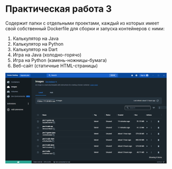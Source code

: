 # Практическая работа 3

Содержит папки с отдельными проектами, каждый из которых имеет свой собственный Dockerfile для сборки и запуска контейнеров с ними:

1. Калькулятор на Java
2. Калькулятор на Python
3. Калькулятор на Dart
4. Игра на Java (холодно-горячо)
5. Игра на Python (камень-ножницы-бумага)
6. Веб-сайт (статичные HTML-страницы)

![Images of these projects](../img/pw-3-images.PNG)